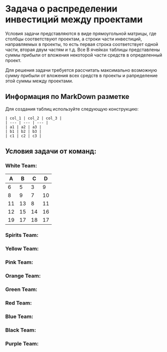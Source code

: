 # Задача о распределении инвестиций между проектами
Условия задачи представляются в виде прямоугольной матрицы, где столбцы соответствуют проектам, а строки части 
инвестиций, направляемых в проекты, то есть первая строка соответствует одной части, вторая двум частям и т.д. Все 
В ячейках таблицы представлены суммы прибыли от вложения некоторой части средств в определенный проект.

Для решения задачи требуется рассчитать максимально возможную сумму прибыли от вложения всех средств в проекты и 
рапределение этой суммы между проектами.
## Информация по MarkDown разметке
Для создания таблиц используйте следующую конструкцию:  
```
| col_1 | col_2 | col_3 |  
| --- | --- | --- |  
| a1 | a2 | a3 |
| b1 | b2 | b3 |
| с1 | с2 | с3 |
```
## Условия задачи от команд:
### White Team:

<table>
<thead>
  <tr>
    <th>A</th>
    <th>B</th>
    <th>C</th>
    <th>D</th>
  </tr>
</thead>
<tbody>
  <tr>
    <td>6</td>
    <td>5</td>
    <td>3</td>
    <td>9</td>
  </tr>
  <tr>
    <td>8</td>
    <td>9</td>
    <td>7</td>
    <td>10</td>
  </tr>
  <tr>
    <td>11</td>
    <td>13</td>
    <td>8</td>
    <td>11</td>
  </tr>
  <tr>
    <td>12</td>
    <td>15</td>
    <td>14</td>
    <td>16</td>
  </tr>
  <tr>
    <td>19</td>
    <td>17</td>
    <td>18</td>
    <td>17</td>
  </tr>
</tbody>
</table>

### Spirits Team:
### Yellow Team:
### Pink Team:
### Orange Team:
### Green Team:
### Red Team:
### Blue Team:
### Black Team:
### Purple Team:
